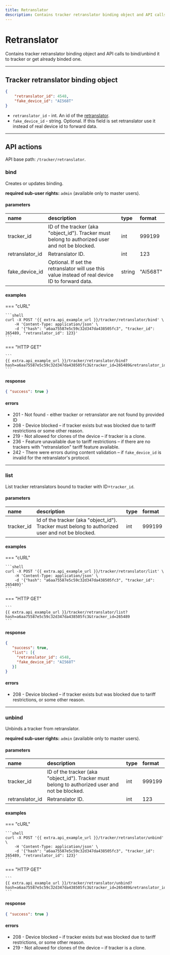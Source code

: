 ```yaml
---
title: Retranslator
description: Contains tracker retranslator binding object and API calls to bind/unbind it to tracker or get already binded one.
---
```

# Retranslator

Contains tracker retranslator binding object and API calls to bind/unbind it to tracker or get already binded one.

<hr>

## Tracker retranslator binding object

```json
{
    "retranslator_id": 4548,
    "fake_device_id": "AI568T"
}
```

* `retranslator_id` - int. An id of the [retranslator](../../../tracking/retranslator/).
* `fake_device_id` - string. Optional. If this field is set retranslator use it instead of real device id to forward data.

<hr>

## API actions

API base path: `/tracker/retranslator`.

### bind

Creates or updates binding.

**required sub-user rights:** `admin` (available only to master users).

#### parameters

| name | description | type | format |
| :------ | :------ | :----- | :----- |
| tracker_id | ID of the tracker (aka "object_id"). Tracker must belong to authorized user and not be blocked. | int | 999199 |
| retranslator_id | Retranslator ID. | int | 123 |
| fake_device_id | Optional. If set the retranslator will use this value instead of real device ID to forward data. | string | "AI568T" |

#### examples

=== "cURL"

    ```shell
    curl -X POST '{{ extra.api_example_url }}/tracker/retranslator/bind' \
        -H 'Content-Type: application/json' \
        -d '{"hash": "a6aa75587e5c59c32d347da438505fc3", "tracker_id": 265489, "retranslator_id": 123}'
    ```

=== "HTTP GET"

    ```
    {{ extra.api_example_url }}/tracker/retranslator/bind?hash=a6aa75587e5c59c32d347da438505fc3&tracker_id=265489&retranslator_id=123
    ```

#### response

```json
{ "success": true }
```

#### errors
* 201 - Not found - either tracker or retranslator are not found by provided ID
* 208 - Device blocked – if tracker exists but was blocked due to tariff restrictions or some other reason.
* 219 - Not allowed for clones of the device – if tracker is a clone.
* 236 - Feature unavailable due to tariff restrictions – if there are no trackers with "retranslation" tariff feature available.
* 242 - There were errors during content validation – if `fake_device_id` is invalid for the retranslator's protocol.

<hr>

### list

List tracker retranslators bound to tracker with ID=`tracker_id`.

#### parameters

| name | description | type | format |
| :------ | :------ | :----- | :----- |
| tracker_id | Id of the tracker (aka "object_id"). Tracker must belong to authorized user and not be blocked. | int | 999199 |

#### examples

=== "cURL"

    ```shell
    curl -X POST '{{ extra.api_example_url }}/tracker/retranslator/list' \
        -H 'Content-Type: application/json' \
        -d '{"hash": "a6aa75587e5c59c32d347da438505fc3", "tracker_id": 265489}'
    ```

=== "HTTP GET"

    ```
    {{ extra.api_example_url }}/tracker/retranslator/list?hash=a6aa75587e5c59c32d347da438505fc3&tracker_id=265489
    ```

#### response

```json
{
   "success": true,
   "list": [{
     "retranslator_id": 4548,
     "fake_device_id": "AI568T"
   }]
}
```

#### errors

* 208 - Device blocked – if tracker exists but was blocked due to tariff restrictions, or some other reason.

<hr>

### unbind

Unbinds a tracker from retranslator.

**required sub-user rights:** `admin` (available only to master users).

#### parameters

| name | description | type | format |
| :------ | :------ | :----- | :----- |
| tracker_id | ID of the tracker (aka "object_id"). Tracker must belong to authorized user and not be blocked. | int | 999199 |
| retranslator_id | Retranslator ID. | int | 123 |

#### examples

=== "cURL"

    ```shell
    curl -X POST '{{ extra.api_example_url }}/tracker/retranslator/unbind' \
        -H 'Content-Type: application/json' \
        -d '{"hash": "a6aa75587e5c59c32d347da438505fc3", "tracker_id": 265489, "retranslator_id": 123}'
    ```

=== "HTTP GET"

    ```
    {{ extra.api_example_url }}/tracker/retranslator/unbind?hash=a6aa75587e5c59c32d347da438505fc3&tracker_id=265489&retranslator_id=123
    ```

#### response

```json
{ "success": true }
```

#### errors

* 208 - Device blocked – if tracker exists but was blocked due to tariff restrictions, or some other reason.
* 219 - Not allowed for clones of the device – if tracker is a clone.
